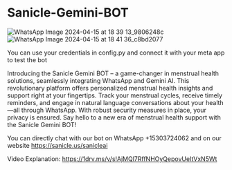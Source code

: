 # Sanicle-Gemini-BOT
![WhatsApp Image 2024-04-15 at 18 39 13_9806248c](https://github.com/chastechris/Sanicle-Gemini-BOT/assets/113937256/e3f63ca7-7930-431b-b7f3-7c8ddb6188c4)
![WhatsApp Image 2024-04-15 at 18 41 36_c8bd2077](https://github.com/chastechris/Sanicle-Gemini-BOT/assets/113937256/c47e3b43-acc9-4a26-9d8c-9e480dd520f7)




You can use your credentials in config.py and connect it with your meta app to test the bot

Introducing the Sanicle Gemini BOT – a game-changer in menstrual health solutions, seamlessly integrating WhatsApp and Gemini AI. This revolutionary platform offers personalized menstrual health insights and support right at your fingertips. Track your menstrual cycles, receive timely reminders, and engage in natural language conversations about your health—all through WhatsApp. With robust security measures in place, your privacy is ensured. Say hello to a new era of menstrual health support with the Sanicle Gemini BOT!

You can directly chat with our bot on WhatsApp +15303724062 and on our website https://sanicle.us/sanicleai

Video Explanation: https://1drv.ms/v/s!AjMQl7RffNHOyQepovUeItVxN5Wt
